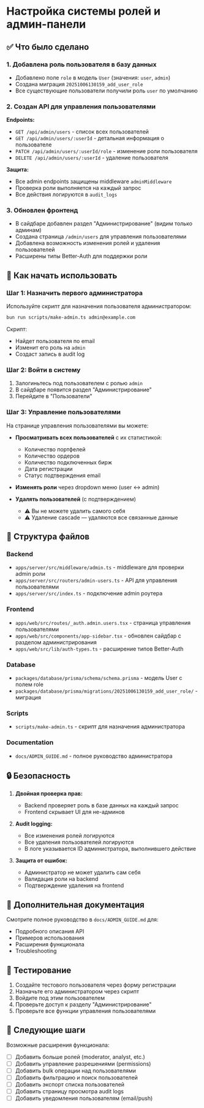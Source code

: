 # Настройка системы ролей и админ-панели

## ✅ Что было сделано

### 1. Добавлена роль пользователя в базу данных

- Добавлено поле `role` в модель `User` (значения: `user`, `admin`)
- Создана миграция `20251006130159_add_user_role`
- Все существующие пользователи получили роль `user` по умолчанию

### 2. Создан API для управления пользователями

**Endpoints:**

- `GET /api/admin/users` - список всех пользователей
- `GET /api/admin/users/:userId` - детальная информация о пользователе
- `PATCH /api/admin/users/:userId/role` - изменение роли пользователя
- `DELETE /api/admin/users/:userId` - удаление пользователя

**Защита:**

- Все admin endpoints защищены middleware `adminMiddleware`
- Проверка роли выполняется на каждый запрос
- Все действия логируются в `audit_logs`

### 3. Обновлен фронтенд

- В сайдбаре добавлен раздел "Администрирование" (видим только админам)
- Создана страница `/admin/users` для управления пользователями
- Добавлена возможность изменения ролей и удаления пользователей
- Расширены типы Better-Auth для поддержки роли

## 🚀 Как начать использовать

### Шаг 1: Назначить первого администратора

Используйте скрипт для назначения пользователя администратором:

```bash
bun run scripts/make-admin.ts admin@example.com
```

Скрипт:

- Найдет пользователя по email
- Изменит его роль на `admin`
- Создаст запись в audit log

### Шаг 2: Войти в систему

1. Залогиньтесь под пользователем с ролью `admin`
2. В сайдбаре появится раздел "Администрирование"
3. Перейдите в "Пользователи"

### Шаг 3: Управление пользователями

На странице управления пользователями вы можете:

- **Просматривать всех пользователей** с их статистикой:

  - Количество портфелей
  - Количество ордеров
  - Количество подключенных бирж
  - Дата регистрации
  - Статус подтверждения email

- **Изменять роли** через dropdown меню (user ↔ admin)

- **Удалять пользователей** (с подтверждением)
  - ⚠️ Вы не можете удалить самого себя
  - ⚠️ Удаление cascade — удаляются все связанные данные

## 📁 Структура файлов

### Backend

- `apps/server/src/middleware/admin.ts` - middleware для проверки admin роли
- `apps/server/src/routers/admin-users.ts` - API для управления пользователями
- `apps/server/src/index.ts` - подключение admin роутера

### Frontend

- `apps/web/src/routes/_auth.admin.users.tsx` - страница управления пользователями
- `apps/web/src/components/app-sidebar.tsx` - обновлен сайдбар с разделом администрирования
- `apps/web/src/lib/auth-types.ts` - расширение типов Better-Auth

### Database

- `packages/database/prisma/schema/schema.prisma` - модель User с полем role
- `packages/database/prisma/migrations/20251006130159_add_user_role/` - миграция

### Scripts

- `scripts/make-admin.ts` - скрипт для назначения администратора

### Documentation

- `docs/ADMIN_GUIDE.md` - полное руководство администратора

## 🔒 Безопасность

1. **Двойная проверка прав:**

   - Backend проверяет роль в базе данных на каждый запрос
   - Frontend скрывает UI для не-админов

2. **Audit logging:**

   - Все изменения ролей логируются
   - Все удаления пользователей логируются
   - В логе указывается ID администратора, выполнившего действие

3. **Защита от ошибок:**
   - Администратор не может удалить сам себя
   - Валидация роли на backend
   - Подтверждение удаления на frontend

## 📖 Дополнительная документация

Смотрите полное руководство в `docs/ADMIN_GUIDE.md` для:

- Подробного описания API
- Примеров использования
- Расширения функционала
- Troubleshooting

## 🧪 Тестирование

1. Создайте тестового пользователя через форму регистрации
2. Назначьте его администратором через скрипт
3. Войдите под этим пользователем
4. Проверьте доступ к разделу "Администрирование"
5. Проверьте все функции управления пользователями

## 🎯 Следующие шаги

Возможные расширения функционала:

- [ ] Добавить больше ролей (moderator, analyst, etc.)
- [ ] Добавить управление разрешениями (permissions)
- [ ] Добавить bulk операции над пользователями
- [ ] Добавить фильтрацию и поиск пользователей
- [ ] Добавить экспорт списка пользователей
- [ ] Добавить страницу просмотра audit logs
- [ ] Добавить уведомления пользователям (email/push)
